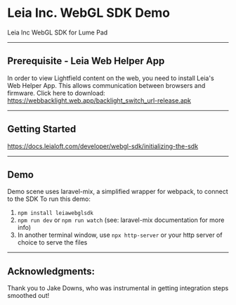# Leia Inc. WebGL SDK Demo

Leia Inc WebGL SDK for Lume Pad

---

## Prerequisite - Leia Web Helper App
In order to view Lightfield content on the web, you need to install Leia's Web Helper App. This allows communication between browsers and firmware.
Click here to download: https://webbacklight.web.app/backlight_switch_url-release.apk

---

## Getting Started
https://docs.leialoft.com/developer/webgl-sdk/initializing-the-sdk

---
## Demo
Demo scene uses laravel-mix, a simplified wrapper for webpack, to connect to the SDK
To run this demo:
1. `npm install leiawebglsdk`
2. `npm run dev` or `npm run watch` (see: laravel-mix documentation for more info)
3. In another terminal window, use  `npx http-server` or your http server of choice to serve the files

---
## Acknowledgments:
Thank you to Jake Downs, who was instrumental in getting integration steps smoothed out!
